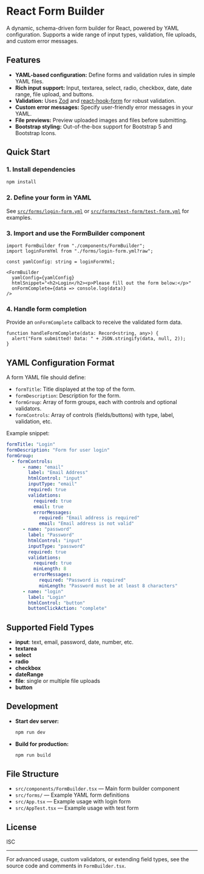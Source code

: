 # React Form Builder

A dynamic, schema-driven form builder for React, powered by YAML configuration. Supports a wide range of input types, validation, file uploads, and custom error messages.

## Features

- **YAML-based configuration:** Define forms and validation rules in simple YAML files.
- **Rich input support:** Input, textarea, select, radio, checkbox, date, date range, file upload, and buttons.
- **Validation:** Uses [Zod](https://github.com/colinhacks/zod) and [react-hook-form](https://react-hook-form.com/) for robust validation.
- **Custom error messages:** Specify user-friendly error messages in your YAML.
- **File previews:** Preview uploaded images and files before submitting.
- **Bootstrap styling:** Out-of-the-box support for Bootstrap 5 and Bootstrap Icons.

## Quick Start

### 1. Install dependencies

```bash
npm install
```

### 2. Define your form in YAML

See [`src/forms/login-form.yml`](src/forms/login-form.yml) or [`src/forms/test-form/test-form.yml`](src/forms/test-form/test-form.yml) for examples.

### 3. Import and use the FormBuilder component

```tsx
import FormBuilder from "./components/FormBuilder";
import loginFormYml from "./forms/login-form.yml?raw";

const yamlConfig: string = loginFormYml;

<FormBuilder
  yamlConfig={yamlConfig}
  htmlSnippet="<h2>Login</h2><p>Please fill out the form below:</p>"
  onFormComplete={data => console.log(data)}
/>
```

### 4. Handle form completion

Provide an `onFormComplete` callback to receive the validated form data.

```tsx
function handleFormComplete(data: Record<string, any>) {
  alert("Form submitted! Data: " + JSON.stringify(data, null, 2));
}
```

## YAML Configuration Format

A form YAML file should define:

- `formTitle`: Title displayed at the top of the form.
- `formDescription`: Description for the form.
- `formGroup`: Array of form groups, each with controls and optional validators.
- `formControls`: Array of controls (fields/buttons) with type, label, validation, etc.

Example snippet:

```yaml
formTitle: "Login"
formDescription: "Form for user login"
formGroup:
  - formControls:
      - name: "email"
        label: "Email Address"
        htmlControl: "input"
        inputType: "email"
        required: true
        validations:
          required: true
          email: true
          errorMessages:
            required: "Email address is required"
            email: "Email address is not valid"
      - name: "password"
        label: "Password"
        htmlControl: "input"
        inputType: "password"
        required: true
        validations:
          required: true
          minLength: 8
          errorMessages:
            required: "Password is required"
            minLength: "Password must be at least 8 characters"
      - name: "login"
        label: "Login"
        htmlControl: "button"
        buttonClickAction: "complete"
```

## Supported Field Types

- **input**: text, email, password, date, number, etc.
- **textarea**
- **select**
- **radio**
- **checkbox**
- **dateRange**
- **file**: single or multiple file uploads
- **button**

## Development

- **Start dev server:**  
  ```bash
  npm run dev
  ```
- **Build for production:**  
  ```bash
  npm run build
  ```

## File Structure

- `src/components/FormBuilder.tsx` — Main form builder component
- `src/forms/` — Example YAML form definitions
- `src/App.tsx` — Example usage with login form
- `src/AppTest.tsx` — Example usage with test form

## License

ISC

---

For advanced usage, custom validators, or extending field types, see the source code and comments in `FormBuilder.tsx`.